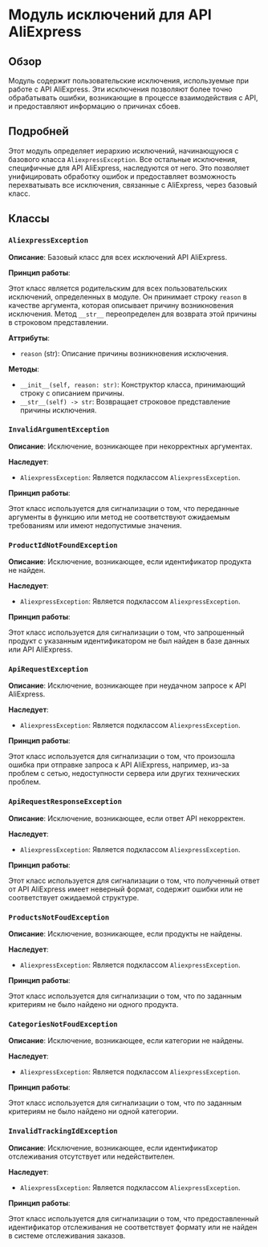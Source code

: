 # Модуль исключений для API AliExpress

## Обзор

Модуль содержит пользовательские исключения, используемые при работе с API AliExpress. Эти исключения позволяют более точно обрабатывать ошибки, возникающие в процессе взаимодействия с API, и предоставляют информацию о причинах сбоев.

## Подробней

Этот модуль определяет иерархию исключений, начинающуюся с базового класса `AliexpressException`. Все остальные исключения, специфичные для API AliExpress, наследуются от него. Это позволяет унифицировать обработку ошибок и предоставляет возможность перехватывать все исключения, связанные с AliExpress, через базовый класс.

## Классы

### `AliexpressException`

**Описание**: Базовый класс для всех исключений API AliExpress.

**Принцип работы**:

Этот класс является родительским для всех пользовательских исключений, определенных в модуле. Он принимает строку `reason` в качестве аргумента, которая описывает причину возникновения исключения. Метод `__str__` переопределен для возврата этой причины в строковом представлении.

**Аттрибуты**:

-   `reason` (str): Описание причины возникновения исключения.

**Методы**:

-   `__init__(self, reason: str)`: Конструктор класса, принимающий строку с описанием причины.
-   `__str__(self) -> str`: Возвращает строковое представление причины исключения.

### `InvalidArgumentException`

**Описание**: Исключение, возникающее при некорректных аргументах.

**Наследует**:

-   `AliexpressException`: Является подклассом `AliexpressException`.

**Принцип работы**:

Этот класс используется для сигнализации о том, что переданные аргументы в функцию или метод не соответствуют ожидаемым требованиям или имеют недопустимые значения.

### `ProductIdNotFoundException`

**Описание**: Исключение, возникающее, если идентификатор продукта не найден.

**Наследует**:

-   `AliexpressException`: Является подклассом `AliexpressException`.

**Принцип работы**:

Этот класс используется для сигнализации о том, что запрошенный продукт с указанным идентификатором не был найден в базе данных или API AliExpress.

### `ApiRequestException`

**Описание**: Исключение, возникающее при неудачном запросе к API AliExpress.

**Наследует**:

-   `AliexpressException`: Является подклассом `AliexpressException`.

**Принцип работы**:

Этот класс используется для сигнализации о том, что произошла ошибка при отправке запроса к API AliExpress, например, из-за проблем с сетью, недоступности сервера или других технических проблем.

### `ApiRequestResponseException`

**Описание**: Исключение, возникающее, если ответ API некорректен.

**Наследует**:

-   `AliexpressException`: Является подклассом `AliexpressException`.

**Принцип работы**:

Этот класс используется для сигнализации о том, что полученный ответ от API AliExpress имеет неверный формат, содержит ошибки или не соответствует ожидаемой структуре.

### `ProductsNotFoudException`

**Описание**: Исключение, возникающее, если продукты не найдены.

**Наследует**:

-   `AliexpressException`: Является подклассом `AliexpressException`.

**Принцип работы**:

Этот класс используется для сигнализации о том, что по заданным критериям не было найдено ни одного продукта.

### `CategoriesNotFoudException`

**Описание**: Исключение, возникающее, если категории не найдены.

**Наследует**:

-   `AliexpressException`: Является подклассом `AliexpressException`.

**Принцип работы**:

Этот класс используется для сигнализации о том, что по заданным критериям не было найдено ни одной категории.

### `InvalidTrackingIdException`

**Описание**: Исключение, возникающее, если идентификатор отслеживания отсутствует или недействителен.

**Наследует**:

-   `AliexpressException`: Является подклассом `AliexpressException`.

**Принцип работы**:

Этот класс используется для сигнализации о том, что предоставленный идентификатор отслеживания не соответствует формату или не найден в системе отслеживания заказов.